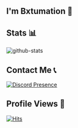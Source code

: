 ## I'm Bxtumation 👋

## Stats 📊
![github-stats](https://github-readme-stats.vercel.app/api?username=bxtumation&theme=tokyonight&show_icons=true&line_height=33)


## Contact Me 📞
[![Discord Presence](https://lanyard.cnrad.dev/api/786175409938497576)](https://discord.com/users/786175409938497576)

## Profile Views 👀
[![Hits](https://hits.sh/github.com/Bxtumation.svg?style=flat-square&label=Profile%20Views&color=ff0000&labelColor=443e3e)](https://hits.sh/github.com/Bxtumation/)
